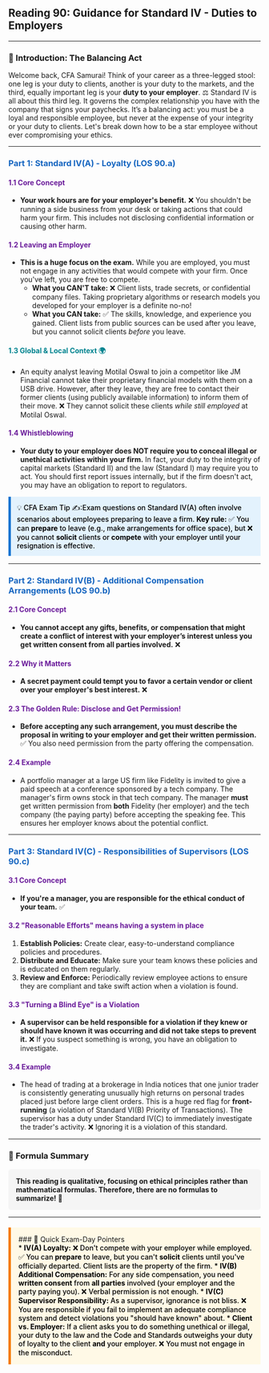 ## Reading 90: Guidance for Standard IV - Duties to Employers

-----
### 🎯 Introduction: The Balancing Act

Welcome back, CFA Samurai! Think of your career as a three-legged stool: one leg is your duty to clients, another is your duty to the markets, and the third, equally important leg is your <b>duty to your employer</b>. ⚖️ Standard IV is all about this third leg. It governs the complex relationship you have with the company that signs your paychecks. It’s a balancing act: you must be a loyal and responsible employee, but never at the expense of your integrity or your duty to clients. Let's break down how to be a star employee without ever compromising your ethics.

-----

### <span style="color: #1565C0;">Part 1: Standard IV(A) - Loyalty (LOS 90.a)</span>

#### <span style="color: #6A1B9A;">1.1 Core Concept</span>
  * <b>Your work hours are for your employer's benefit.</b> ❌ You shouldn't be running a side business from your desk or taking actions that could harm your firm. This includes not disclosing confidential information or causing other harm.

#### <span style="color: #6A1B9A;">1.2 Leaving an Employer</span>
  * <b>This is a huge focus on the exam.</b> While you are employed, you must not engage in any activities that would compete with your firm. Once you've left, you are free to compete.
    * <b>What you CAN'T take:</b> ❌ Client lists, trade secrets, or confidential company files. Taking proprietary algorithms or research models you developed for your employer is a definite no-no!
    * <b>What you CAN take:</b> ✅ The skills, knowledge, and experience you gained. Client lists from public sources can be used after you leave, but you cannot solicit clients <i>before</i> you leave.

#### <span style="color: #00838F;">1.3 Global & Local Context 🌍</span>
  * An equity analyst leaving Motilal Oswal to join a competitor like JM Financial cannot take their proprietary financial models with them on a USB drive. However, after they leave, they are free to contact their former clients (using publicly available information) to inform them of their move. ❌ They cannot solicit these clients <i>while still employed</i> at Motilal Oswal.

#### <span style="color: #6A1B9A;">1.4 Whistleblowing</span>
  * <b>Your duty to your employer does NOT require you to conceal illegal or unethical activities within your firm.</b> In fact, your duty to the integrity of capital markets (Standard II) and the law (Standard I) may require you to act. You should first report issues internally, but if the firm doesn't act, you may have an obligation to report to regulators.

<div style="background-color: #E3F2FD; border-left: 5px solid #1976D2; padding: 12px; margin: 15px 0;">
<div style="color: #000000; font-weight: 500;">
💡 CFA Exam Tip ✍️:Exam questions on Standard IV(A) often involve scenarios about employees preparing to leave a firm. <b>Key rule:</b> ✅ You can <b>prepare</b> to leave (e.g., make arrangements for office space), but ❌ you cannot <b>solicit</b> clients or <b>compete</b> with your employer until your resignation is effective.
</div>
</div>

-----

### <span style="color: #1565C0;">Part 2: Standard IV(B) - Additional Compensation Arrangements (LOS 90.b)</span>

#### <span style="color: #6A1B9A;">2.1 Core Concept</span>
  * <b>You cannot accept any gifts, benefits, or compensation that might create a conflict of interest with your employer’s interest unless you get written consent from all parties involved.</b> ❌

#### <span style="color: #6A1B9A;">2.2 Why it Matters</span>
  * <b>A secret payment could tempt you to favor a certain vendor or client over your employer's best interest.</b> ❌

#### <span style="color: #6A1B9A;">2.3 The Golden Rule: Disclose and Get Permission!</span>
  * <b>Before accepting any such arrangement, you must describe the proposal in writing to your employer and get their written permission.</b> ✅ You also need permission from the party offering the compensation.

#### <span style="color: #6A1B9A;">2.4 Example</span>
  * A portfolio manager at a large US firm like Fidelity is invited to give a paid speech at a conference sponsored by a tech company. The manager's firm owns stock in that tech company. The manager <b>must</b> get written permission from <b>both</b> Fidelity (her employer) and the tech company (the paying party) before accepting the speaking fee. This ensures her employer knows about the potential conflict.

-----

### <span style="color: #1565C0;">Part 3: Standard IV(C) - Responsibilities of Supervisors (LOS 90.c)</span>

#### <span style="color: #6A1B9A;">3.1 Core Concept</span>
  * <b>If you're a manager, you are responsible for the ethical conduct of your team.</b> ✅

#### <span style="color: #6A1B9A;">3.2 "Reasonable Efforts" means having a system in place</span>
  1.  <b>Establish Policies:</b> Create clear, easy-to-understand compliance policies and procedures.
  2.  <b>Distribute and Educate:</b> Make sure your team knows these policies and is educated on them regularly.
  3.  <b>Review and Enforce:</b> Periodically review employee actions to ensure they are compliant and take swift action when a violation is found.

#### <span style="color: #6A1B9A;">3.3 "Turning a Blind Eye" is a Violation</span>
  * <b>A supervisor can be held responsible for a violation if they knew or should have known it was occurring and did not take steps to prevent it.</b> ❌ If you suspect something is wrong, you have an obligation to investigate.

#### <span style="color: #6A1B9A;">3.4 Example</span>
  * The head of trading at a brokerage in India notices that one junior trader is consistently generating unusually high returns on personal trades placed just before large client orders. This is a huge red flag for <b>front-running</b> (a violation of Standard VI(B) Priority of Transactions). The supervisor has a duty under Standard IV(C) to immediately investigate the trader's activity. ❌ Ignoring it is a violation of this standard.

-----

### 🧪 Formula Summary

<div style="background-color: #F5F5F5; padding: 15px; border-radius: 5px; margin: 10px 0;">
<b>This reading is qualitative, focusing on ethical principles rather than mathematical formulas. Therefore, there are no formulas to summarize! 🎉</b>
</div>

-----

<div style="background-color: #FFF9E6; border-left: 5px solid #F57C00; padding: 15px; margin: 20px 0;">
### 🎯 Quick Exam-Day Pointers

<div style="color: #000000; font-weight: 500;">
* <b>IV(A) Loyalty:</b> ❌ Don't compete with your employer while employed. ✅ You can <b>prepare</b> to leave, but you can't <b>solicit</b> clients until you've officially departed. Client lists are the property of the firm.
* <b>IV(B) Additional Compensation:</b> For any side compensation, you need <b>written consent</b> from <b>all parties</b> involved (your employer and the party paying you). ❌ Verbal permission is not enough.
* <b>IV(C) Supervisor Responsibility:</b> As a supervisor, ignorance is not bliss. ❌ You are responsible if you fail to implement an adequate compliance system and detect violations you "should have known" about.
* <b>Client vs. Employer:</b> If a client asks you to do something unethical or illegal, your duty to the law and the Code and Standards outweighs your duty of loyalty to the client <b>and</b> your employer. ❌ You must not engage in the misconduct.
</div>
</div>